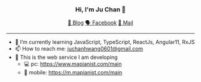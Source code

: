 <h3 align="center">
  Hi, I'm Ju Chan 👋
</h3>

<p align="center">
  <a href="https://julog.netlify.app/" target="_blank" rel="noopener noreferrer">📝 Blog</a>
  <a href="https://www.facebook.com/profile.php?id=100003720210475" target="_blank" rel="noopener noreferrer">🗣 Facebook</a>
  <a href="mailto: juchanhwang0601@gmail.com" target="_blank" rel="noopener noreferrer">💌 Mail</a>
</p>

---

- 🌱 I’m currently learning JavaScript, TypeScript, ReactJs, Angular11, RxJS
- 📫 How to reach me: juchanhwang0601@gmail.com
- 🙌 This is the web service I am developing
  - 💻 pc: https://www.mapianist.com/main
  - 📱 mobile: https://m.mapianist.com/main
